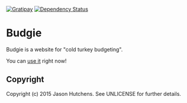 [![Gratipay](https://img.shields.io/gratipay/Kranzky.svg)](https://gratipay.com/Kranzky/)
[![Dependency Status](https://gemnasium.com/jasonhutchens/budgie.png)](https://gemnasium.com/jasonhutchens/megahal-server)

Budgie
======

Budgie is a website for "cold turkey budgeting".

You can [use it](http://budgie.kranzky.com) right now!

Copyright
---------

Copyright (c) 2015 Jason Hutchens. See UNLICENSE for further details.
